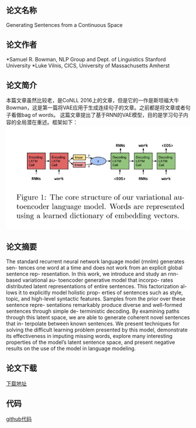 ## 论文名称
Generating Sentences from a Continuous Space

## 论文作者
*Samuel R. Bowman, NLP Group and Dept. of Linguistics Stanford University
*Luke Vilnis, CICS, University of Massachusetts Amherst

## 论文简介
本篇文章虽然比较老，是CoNLL 2016上的文章，但是它的一作是斯坦福大牛Bowman，这是第一篇将VAE应用于生成连续句子的文章。之前都是将文章或者句子看做bag of words。
这篇文章提出了基于RNN的VAE模型，目的是学习句子内容的全局潜在重述。框架如下：
![主题框架](https://github.com/axxash/NLP_weekly/raw/master/20181214/picture/Generating%20Sentences%20from%20a%20Continuous%20Space.png)

## 论文摘要
The standard recurrent neural network
language model (rnnlm) generates sen- tences one word at a time and does not work from an explicit global sentence rep- resentation. In this work, we introduce and study an rnn-based variational au- toencoder generative model that incorpo- rates distributed latent representations of entire sentences. This factorization al- lows it to explicitly model holistic prop- erties of sentences such as style, topic, and high-level syntactic features. Samples from the prior over these sentence repre- sentations remarkably produce diverse and well-formed sentences through simple de- terministic decoding. By examining paths through this latent space, we are able to generate coherent novel sentences that in- terpolate between known sentences. We present techniques for solving the difficult learning problem presented by this model, demonstrate its effectiveness in imputing missing words, explore many interesting properties of the model’s latent sentence space, and present negative results on the use of the model in language modeling.

## 论文下载
[下载地址](https://arxiv.org/pdf/1511.06349)

## 代码
[github代码](https://github.com/timbmg/Sentence-VAE)
